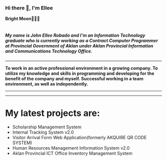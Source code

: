 ### Hi there 👋, I'm Ellee
<strong>Bright Moon</strong>🌙🥑🍟
<br><br>
<h5 style="fomt-family: 'Roboto', sans-serif;">My name is John Ellee Robado and I'm an Information Technology graduate who is currently working as a Contract Computer Programmer at Provincial Government of Aklan under Aklan Provincial Information and Communications Technology Office.</h5>

<hr>
<strong>To work in an active professional environment in a growing company.
To utilize my knowledge and skills in programming and developing for the benefit of the company and myself.
Successful working in a team environment, as well as independently.</strong>
<hr>
<hr>
<h1><b>My latest projects are:</b></h1>
<ul> 
  <li>Scholarship Management System</li>
  <li>Internal Tracking System v2.0</li>
  <li>Visitor Arrival Form Web Application(formerly AKQUIRE QR CODE SYSTEM) </li>
  <li>Human Resources Management Information System v2.0</li>
  <li>Aklan Provincial ICT Office Inventory Management System</li>
</ul>

